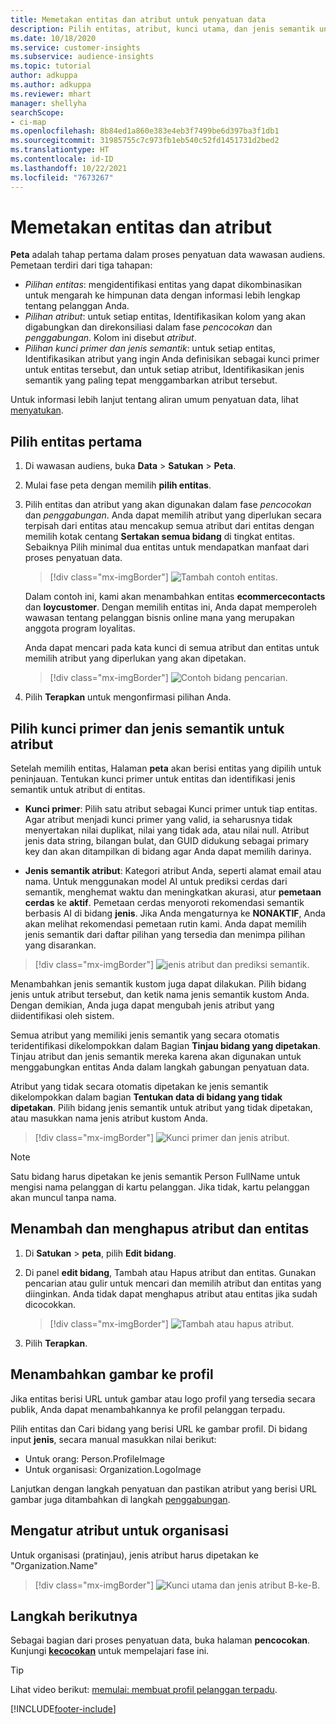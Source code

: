 ```yaml
---
title: Memetakan entitas dan atribut untuk penyatuan data
description: Pilih entitas, atribut, kunci utama, dan jenis semantik untuk memetakan data ke profil pelanggan terpadu.
ms.date: 10/18/2020
ms.service: customer-insights
ms.subservice: audience-insights
ms.topic: tutorial
author: adkuppa
ms.author: adkuppa
ms.reviewer: mhart
manager: shellyha
searchScope:
- ci-map
ms.openlocfilehash: 8b84ed1a860e383e4eb3f7499be6d397ba3f1db1
ms.sourcegitcommit: 31985755c7c973fb1eb540c52fd1451731d2bed2
ms.translationtype: HT
ms.contentlocale: id-ID
ms.lasthandoff: 10/22/2021
ms.locfileid: "7673267"
---
```

# <a name="map-entities-and-attributes"></a>Memetakan entitas dan atribut

**Peta** adalah tahap pertama dalam proses penyatuan data wawasan audiens. Pemetaan terdiri dari tiga tahapan:

- *Pilihan entitas*: mengidentifikasi entitas yang dapat dikombinasikan untuk mengarah ke himpunan data dengan informasi lebih lengkap tentang pelanggan Anda.
- *Pilihan atribut*: untuk setiap entitas, Identifikasikan kolom yang akan digabungkan dan direkonsiliasi dalam fase *pencocokan* dan *penggabungan*. Kolom ini disebut *atribut*.
- *Pilihan kunci primer dan jenis semantik*: untuk setiap entitas, Identifikasikan atribut yang ingin Anda definisikan sebagai kunci primer untuk entitas tersebut, dan untuk setiap atribut, Identifikasikan jenis semantik yang paling tepat menggambarkan atribut tersebut.

Untuk informasi lebih lanjut tentang aliran umum penyatuan data, lihat [menyatukan](data-unification.md).

## <a name="select-the-first-entities"></a>Pilih entitas pertama

1. Di wawasan audiens, buka **Data** > **Satukan** > **Peta**.

2. Mulai fase peta dengan memilih **pilih entitas**.

3. Pilih entitas dan atribut yang akan digunakan dalam fase *pencocokan* dan *penggabungan*. Anda dapat memilih atribut yang diperlukan secara terpisah dari entitas atau mencakup semua atribut dari entitas dengan memilih kotak centang **Sertakan semua bidang** di tingkat entitas. Sebaiknya Pilih minimal dua entitas untuk mendapatkan manfaat dari proses penyatuan data.

   > [!div class="mx-imgBorder"]
   > ![Tambah contoh entitas.](media/data-manager-configure-map-add-entities-example.png "Tambah contoh entitas")

   Dalam contoh ini, kami akan menambahkan entitas **ecommercecontacts** dan **loycustomer**. Dengan memilih entitas ini, Anda dapat memperoleh wawasan tentang pelanggan bisnis online mana yang merupakan anggota program loyalitas.
   
   Anda dapat mencari pada kata kunci di semua atribut dan entitas untuk memilih atribut yang diperlukan yang akan dipetakan.
   
     > [!div class="mx-imgBorder"]
   > ![Contoh bidang pencarian.](media/data-manager-configure-map-search-fields-example.png "Contoh bidang pencarian")

4. Pilih **Terapkan** untuk mengonfirmasi pilihan Anda.

## <a name="select-primary-key-and-semantic-type-for-attributes"></a>Pilih kunci primer dan jenis semantik untuk atribut

Setelah memilih entitas, Halaman **peta** akan berisi entitas yang dipilih untuk peninjauan. Tentukan kunci primer untuk entitas dan identifikasi jenis semantik untuk atribut di entitas.

- **Kunci primer**: Pilih satu atribut sebagai Kunci primer untuk tiap entitas. Agar atribut menjadi kunci primer yang valid, ia seharusnya tidak menyertakan nilai duplikat, nilai yang tidak ada, atau nilai null. Atribut jenis data string, bilangan bulat, dan GUID didukung sebagai primary key dan akan ditampilkan di bidang agar Anda dapat memilih darinya.

- **Jenis semantik atribut**: Kategori atribut Anda, seperti alamat email atau nama. Untuk menggunakan model AI untuk prediksi cerdas dari semantik, menghemat waktu dan meningkatkan akurasi, atur **pemetaan cerdas** ke **aktif**. Pemetaan cerdas menyoroti rekomendasi semantik berbasis AI di bidang **jenis**. Jika Anda mengaturnya ke **NONAKTIF**, Anda akan melihat rekomendasi pemetaan rutin kami. Anda dapat memilih jenis semantik dari daftar pilihan yang tersedia dan menimpa pilihan yang disarankan.

> [!div class="mx-imgBorder"]
> ![jenis atribut dan prediksi semantik.](media/data-manager-configure-map-add-attributes-semantic-prediction.png "jenis atribut dan prediksi semantik")

Menambahkan jenis semantik kustom juga dapat dilakukan. Pilih bidang jenis untuk atribut tersebut, dan ketik nama jenis semantik kustom Anda. Dengan demikian, Anda juga dapat mengubah jenis atribut yang diidentifikasi oleh sistem.

Semua atribut yang memiliki jenis semantik yang secara otomatis teridentifikasi dikelompokkan dalam Bagian **Tinjau bidang yang dipetakan**. Tinjau atribut dan jenis semantik mereka karena akan digunakan untuk menggabungkan entitas Anda dalam langkah gabungan penyatuan data.

Atribut yang tidak secara otomatis dipetakan ke jenis semantik dikelompokkan dalam bagian **Tentukan data di bidang yang tidak dipetakan**. Pilih bidang jenis semantik untuk atribut yang tidak dipetakan, atau masukkan nama jenis atribut kustom Anda.

> [!div class="mx-imgBorder"]
> ![Kunci primer dan jenis atribut.](media/data-manager-configure-map-add-attributes.png "Kunci primer dan jenis atribut")

> [!NOTE]
> Satu bidang harus dipetakan ke jenis semantik Person FullName untuk mengisi nama pelanggan di kartu pelanggan. Jika tidak, kartu pelanggan akan muncul tanpa nama. 

## <a name="add-and-remove-attributes-and-entities"></a>Menambah dan menghapus atribut dan entitas

1. Di **Satukan** > **peta**, pilih **Edit bidang**.

2. Di panel **edit bidang**, Tambah atau Hapus atribut dan entitas. Gunakan pencarian atau gulir untuk mencari dan memilih atribut dan entitas yang diinginkan. Anda tidak dapat menghapus atribut atau entitas jika sudah dicocokkan.

   > [!div class="mx-imgBorder"]
   > ![Tambah atau hapus atribut.](media/configure-data-map-edit.png "Tambah atau hapus atribut")

3. Pilih **Terapkan**.

## <a name="add-images-to-profiles"></a>Menambahkan gambar ke profil

Jika entitas berisi URL untuk gambar atau logo profil yang tersedia secara publik, Anda dapat menambahkannya ke profil pelanggan terpadu.

Pilih entitas dan Cari bidang yang berisi URL ke gambar profil. Di bidang input **jenis**, secara manual masukkan nilai berikut: 
- Untuk orang: Person.ProfileImage
- Untuk organisasi: Organization.LogoImage

Lanjutkan dengan langkah penyatuan dan pastikan atribut yang berisi URL gambar juga ditambahkan di langkah [penggabungan](merge-entities.md).

## <a name="set-attributes-for-organizations"></a>Mengatur atribut untuk organisasi

Untuk organisasi (pratinjau), jenis atribut harus dipetakan ke "Organization.Name"
> [!div class="mx-imgBorder"]
> ![Kunci utama dan jenis atribut B-ke-B.](media/configure-data-map-edit-b2b.png "Kunci utama dan jenis atribut B-ke-B")

## <a name="next-step"></a>Langkah berikutnya

Sebagai bagian dari proses penyatuan data, buka halaman **pencocokan**. Kunjungi [**kecocokan**](match-entities.md) untuk mempelajari fase ini.

> [!TIP]
> Lihat video berikut: [memulai: membuat profil pelanggan terpadu](https://youtu.be/oBfGEhucAxs).


[!INCLUDE[footer-include](../includes/footer-banner.md)]